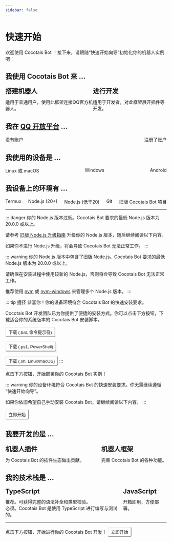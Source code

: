 ```yaml
---
sidebar: false
---
```


<script setup lang="ts">
    import { ref } from 'vue'

    const usage = ref<string>("")
    const account = ref<string>("")
    const device = ref<string>("")
    const env = ref<string[]>([])

    const dev_type = ref<string>("")
    const dev_tool = ref<string>("")

    function env_class(name: string){
        return env.value.includes(name) ? 'section-item-active' : 'section-item'
    }

    function env_choose(name: string){
        env.value.includes(name) ? env.value.splice(env.value.indexOf(name), 1) : env.value.push(name)
    }
</script>

# 快速开始

欢迎使用 Cocotais Bot ！接下来，请跟随“快速开始向导”初始化你的机器人实例吧：

## 我使用 Cocotais Bot 来 ...

<div class="section-group">
    <div :class="usage == 'create' ? 'section-item-active' : 'section-item'" @click="usage = 'create'">
        <div class="section-item-title">搭建机器人</div>
        <div class="section-item-content">适用于普通用户，使用此框架连接QQ官方机器人。</div>
    </div>
    <div :class="usage == 'develop' ? 'section-item-active' : 'section-item'" @click="usage = 'develop'">
        <div class="section-item-title">进行开发</div>
        <div class="section-item-content">适用于开发者，对此框架展开插件等开发。</div>
    </div>
</div>

<div v-if="usage == 'create'">

## 我在 [QQ 开放平台](https://q.qq.com/) ...

<div class="section-group">
    <div :class="account == 'no' ? 'section-item-active' : 'section-item'" @click="account = 'no'">
        <div class="section-item-content">没有账户</div>
    </div>
    <div :class="account == 'yes' ? 'section-item-active' : 'section-item'" @click="account = 'yes'">
        <div class="section-item-content">注册了账户</div>
    </div>
</div>

## 我使用的设备是 ...

<div class="section-group">
    <div :class="device == 'unix' ? 'section-item-active' : 'section-item'" @click="device = 'unix'; env=[]">
        <div class="section-item-content">Linux 或 macOS</div>
    </div>
    <div :class="device == 'windows' ? 'section-item-active' : 'section-item'" @click="device = 'windows'; env=[]">
        <div class="section-item-content">Windows</div>
    </div>
    <div :class="device == 'android' ? 'section-item-active' : 'section-item'" @click="device = 'android'; env=[]">
        <div class="section-item-content">Android</div>
    </div>
</div>

## 我设备上的环境有 ...

<div class="section-group">
    <div :class="env_class('termux')" @click="env_choose('termux')" v-if="device == 'android'">
        <div class="section-item-content">Termux</div>
    </div>
    <div :class="env_class('node')" @click="env_choose('node')">
        <div class="section-item-content">Node.js (20+)</div>
    </div>
    <div :class="env_class('node-legacy')" @click="env_choose('node-legacy')">
        <div class="section-item-content">Node.js (低于20)</div>
    </div>
    <div :class="env_class('git')" @click="env_choose('git')">
        <div class="section-item-content">Git</div>
    </div>
    <div :class="env_class('bot-legacy')" @click="env_choose('bot-legacy')">
        <div class="section-item-content">旧版 Cocotais Bot 项目</div>
    </div>
</div>

<div v-if="account != '' && device != ''">
<hr>
<div v-if="account == 'yes' && device != 'android' && (env.includes('node')||env.includes('node-legacy'))">

<div v-if="env.includes('node-legacy') && !env.includes('node')">

::: danger
你的 Node.js 版本过低。Cocotais Bot 要求的最低 Node.js 版本为 20.0.0 或以上。

请参考 [旧版 Node.js 升级指南](./legacy-node?return=/next/starter/quickstart) 升级你的 Node.js 版本，随后继续阅读以下内容。

如果你不进行 Node.js 升级，将会导致 Cocotais Bot 无法正常工作。
:::

</div>

<div v-if="env.includes('node-legacy') && env.includes('node')">

::: warning
你的 Node.js 版本中包含了旧版 Node.js。Cocotais Bot 要求的最低 Node.js 版本为 20.0.0 或以上。

请确保在安装过程中使用较新的 Node.js，否则将会导致 Cocotais Bot 无法正常工作。

推荐使用 [nvm](https://github.com/nvm-sh/nvm) 或 [nvm-windows](https://github.com/coreybutler/nvm-windows) 来管理多个 Node.js 版本。
:::

</div>

::: tip 捷径
恭喜你！你的设备环境符合 Cocotais Bot 的快速安装要求。

Cocotais Bot 开发团队已为你提供了便捷的安装方式。你可以点击下方按钮，下载适合你的系统版本的 Cocotais Bot 安装脚本。

<button class="t-button" v-if="device == 'windows'">下载 (.bat, 命令提示符)</button>

<button class="t-button" v-if="device == 'windows'">下载 (.ps1, PowerShell)</button>

<button class="t-button" v-if="device != 'windows'">下载 (.sh, Linux/macOS)</button>
:::

</div>

点击下方按钮，开始部署你的 Cocotais Bot 实例！
<div v-if="account == 'yes' && device != 'android' && (env.includes('node')||env.includes('node-legacy'))">

::: warning
你的设备环境符合 Cocotais Bot 的快速安装要求。你无需继续遵循 “快速开始向导”。

如果你依旧希望自己手动安装 Cocotais Bot，请继续阅读以下内容。
:::
</div>

<button class="t-button">立即开始</button>

</div>

</div>

<div v-if="usage == 'develop'">

## 我要开发的是 ...

<div class="section-group">
    <div :class="dev_type == 'plugin' ? 'section-item-active' : 'section-item'" @click="dev_type = 'plugin'">
        <div class="section-item-title">机器人插件</div>
        <div class="section-item-content">为 Cocotais Bot 的插件生态做出贡献。</div>
    </div>
    <div :class="dev_type == 'framework' ? 'section-item-active' : 'section-item'" @click="dev_type = 'framework'">
        <div class="section-item-title">机器人框架</div>
        <div class="section-item-content">完善 Cocotais Bot 的各种功能。</div>
    </div>
</div>

## 我的技术栈是 ...

<div class="section-group">
    <div :class="dev_tool == 'ts' ? 'section-item-active' : 'section-item'" @click="dev_tool = 'ts'">
        <div class="section-item-title">TypeScript</div>
        <div class="section-item-content" v-if="dev_type != 'framework'">推荐。可获得完整的语法补全和类型校验。</div>
        <div class="section-item-content" v-else>必须。Cocotais Bot 是使用 TypeScript 进行编写与测试的。</div>
    </div>
    <div :class="dev_tool == 'js' ? 'section-item-active' : 'section-item'" @click="dev_tool = 'js'" v-if="dev_type != 'framework'">
        <div class="section-item-title">JavaScript</div>
        <div class="section-item-content">开箱即用，方便部署。</div>
    </div>
</div>

<div v-if="dev_type != '' && dev_tool != ''">

<hr>

点击下方按钮，开始进行你的 Cocotais Bot 开发！
<button class="t-button">立即开始</button>

</div>

</div>


<style>
    .section-group {
        display: flex;
        justify-content: space-between;
    }
    .section-item, .section-item-active {
        border: 1px solid #ccc;
        border-radius: 5px;
        padding: 10px;
        margin: 5px;
        cursor: pointer;
        width: 50vw;
    }
    .section-item-title {
        font-size: 20px;
        font-weight: bold;
        margin-bottom: 10px;
    }
    .section-item-active {
        border: 1px solid #3E63DD;
    }
    .t-button {
        padding: 4px 8px;
        border-radius: 4px;
        border-color: var(--vp-button-alt-border);
        color: var(--vp-button-alt-text);
        background-color: var(--vp-button-alt-bg);
    }
    .t-button:hover {
        background-color: var(--vp-button-alt-hover-bg);
        color: var(--vp-button-alt-hover-text);
        border-color: var(--vp-button-alt-hover-border);
    }
</style>